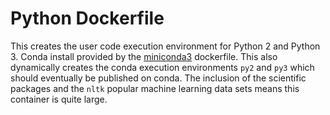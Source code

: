 # Python Dockerfile

This creates the user code execution environment for Python 2 and Python 3.
Conda install provided by the [miniconda3](https://hub.docker.com/r/conda/miniconda3/~/dockerfile/) dockerfile. This also dynamically creates the conda execution environments `py2` and `py3` which should eventually be published on conda. The inclusion of the scientific packages and the `nltk` popular machine learning data sets means this container is quite large.